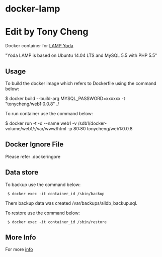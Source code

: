 # docker-lamp
# Edit by Tony Cheng

Docker container for [LAMP Yoda][1]

"Yoda LAMP is based on Ubuntu 14.04 LTS and MySQL 5.5 with PHP 5.5"

## Usage
To build the docker image which refers to Dockerfile using the command below:

$ docker build --build-arg MYSQL_PASSWORD=xxxxxx -t "tonycheng/web1:0.0.8" ./

To run container use the command below:

$ docker run -t -d --name web1 -v /sdb1/docker-volume/web1/:/var/www/html -p 80:80 tonycheng/web1:0.0.8

## Docker Ignore File
Please refer .dockeringore

## Data store
To backup use the command below:

     $ docker exec -it container_id /sbin/backup

Them backup data was created /var/backups/alldb_backup.sql.

To restore use the command below:

     $ docker exec -it container_id /sbin/restore

## More Info
For more [info][2]

[1]:http://www.strongniche.com.tw
[2]:https://github.com/TonyChengtw
